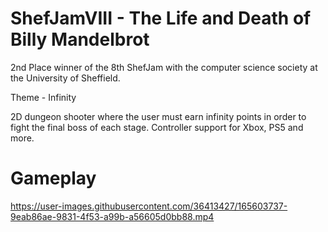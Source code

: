# ShefJamVIII - The Life and Death of Billy Mandelbrot

2nd Place winner of the 8th ShefJam with the computer science society at the University of Sheffield.

Theme - Infinity

2D dungeon shooter where the user must earn infinity points in order to fight the final boss of each stage.
Controller support for Xbox, PS5 and more.

# Gameplay

https://user-images.githubusercontent.com/36413427/165603737-9eab86ae-9831-4f53-a99b-a56605d0bb88.mp4
